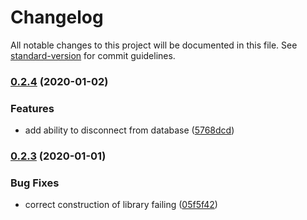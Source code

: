 # Changelog

All notable changes to this project will be documented in this file. See [standard-version](https://github.com/conventional-changelog/standard-version) for commit guidelines.

### [0.2.4](https://github.com/JamesTeague/cyrus/compare/v0.2.3...v0.2.4) (2020-01-02)


### Features

* add ability to disconnect from database ([5768dcd](https://github.com/JamesTeague/cyrus/commit/5768dcd7a099d99f6ac1bac0aac3740cb1f963e2))

### [0.2.3](https://github.com/JamesTeague/cyrus/compare/v0.2.2...v0.2.3) (2020-01-01)


### Bug Fixes

* correct construction of library failing ([05f5f42](https://github.com/JamesTeague/cyrus/commit/05f5f42f505f87691317d6b9d65a53b5a10c2931))
